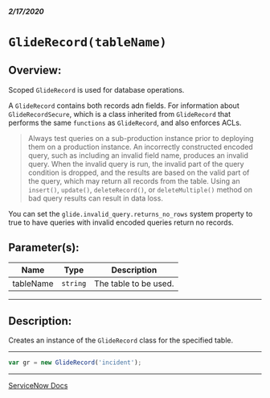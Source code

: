 ##### 2/17/2020
# `GlideRecord(tableName)`
## Overview:
Scoped `GlideRecord` is used for database operations.

A `GlideRecord` contains both records adn fields.  For information about `GlideRecordSecure`, which is a class inherited from `GlideRecord` that performs the same `functions` as `GlideRecord`, and also enforces ACLs.

  > Always test queries on a sub-production instance prior to deploying them on a production instance.  An incorrectly constructed encoded query, such as including an invalid field name, produces an invalid query.  When the invalid query is run, the invalid part of the query condition is dropped, and the results are based on the valid part of the query, which may return all records from the table.  Using an `insert()`, `update()`, `deleteRecord()`, or `deleteMultiple()` method on bad query results can result in data loss.

  You can set the `glide.invalid_query.returns_no_rows` system property to true to have queries with invalid encoded queries return no records.

## Parameter(s):
| Name | Type | Description |
|---|---|---|
| tableName | `string` | The table to be used. |

---

## Description:
Creates an instance of the `GlideRecord` class for the specified table.

---

```js
var gr = new GlideRecord('incident');
```

---

[ServiceNow Docs](https://developer.servicenow.com/app.do#!/api_doc?v=newyork&id=c_GlideRecordScopedAPI)
